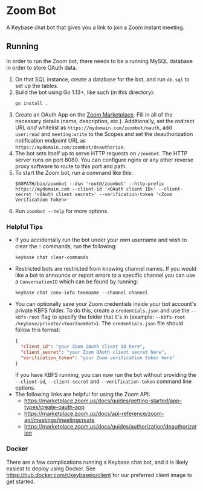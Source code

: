# Zoom Bot

A Keybase chat bot that gives you a link to join a Zoom instant meeting.

## Running

In order to run the Zoom bot, there needs to be a running MySQL database in order to store OAuth data.

1. On that SQL instance, create a database for the bot, and run `db.sql` to set
   up the tables.
2. Build the bot using Go 1.13+, like such (in this directory):
   ```
   go install .
   ```
3. Create an OAuth App on the [Zoom Marketplace](https://marketplace.zoom.us/develop/create). Fill in all of
the necessary details (name, description, etc.). Additionally, set the redirect URL *and* whitelist as
`https://mydomain.com/zoombot/oauth`, add `user:read` and `meeting:write` to the Scopes and set the deauthorization
notification endpoint URL as `https://mydomain.com/zoombot/deauthorize`.
4. The bot sets itself up to serve HTTP requests on `/zoombot`. The HTTP server
   runs on port 8080. You can configure nginx or any other reverse proxy
   software to route to this port and path.
5. To start the Zoom bot, run a command like this:
   ```
   $GOPATH/bin/zoombot --dsn 'root@/zoombot' --http-prefix https://mydomain.com --client-id '<OAuth client ID>' --client-secret '<OAuth client secret>' --verification-token '<Zoom Verification Token>'
   ```
6. Run `zoombot --help` for more options.

### Helpful Tips

- If you accidentally run the bot under your own username and wish to clear the
  `!` commands, run the following:
  ```
  keybase chat clear-commands
  ```
- Restricted bots are restricted from knowing channel names. If you would like
  a bot to announce or report errors to a specific channel you can use a
  `ConversationID` which can be found by running:
  ```
  keybase chat conv-info teamname --channel channel
  ```
- You can optionally save your Zoom credentials inside your bot account's private KBFS folder.
To do this, create a `credentials.json` and use the `--kbfs-root` flag to specify the folder that it's in
(example: `--kbfs-root /keybase/private/<YourZoomBot>`). The `credentials.json` file should follow this format:
  ```json
  {
    "client_id": "your Zoom OAuth client ID here",
    "client_secret": "your Zoom OAuth client secret here",
    "verification_token": "your Zoom verification token here"
  }
  ```
  If you have KBFS running, you can now run the bot without providing the `--client-id`, `--client-secret` and `--verification-token` command line options.
- The following links are helpful for using the Zoom API:
    - https://marketplace.zoom.us/docs/guides/getting-started/app-types/create-oauth-app
    - https://marketplace.zoom.us/docs/api-reference/zoom-api/meetings/meetingcreate
    - https://marketplace.zoom.us/docs/guides/authorization/deauthorization

### Docker

There are a few complications running a Keybase chat bot, and it is likely
easiest to deploy using Docker. See https://hub.docker.com/r/keybaseio/client
for our preferred client image to get started.


